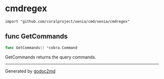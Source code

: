 
# cmdregex
    import "github.com/coralproject/xenia/cmd/xenia/cmdregex"






## func GetCommands
``` go
func GetCommands() *cobra.Command
```
GetCommands returns the query commands.









- - -
Generated by [godoc2md](http://godoc.org/github.com/davecheney/godoc2md)